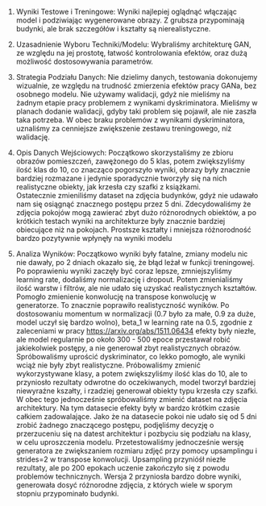 1. Wyniki Testowe i Treningowe: Wyniki najlepiej oglądnąć włączając model
 i podziwiając wygenerowane obrazy. Z grubsza przypominają budynki, 
ale brak szczegółów i kształty są nierealistyczne.   
     

2. Uzasadnienie Wyboru Techniki/Modelu: Wybraliśmy architekturę GAN, ze względu na
jej prostotę, łatwość kontrolowania efektów, oraz dużą możliwość dostosowywania parametrów.   

     
3. Strategia Podziału Danych: Nie dzielimy danych, testowania dokonujemy wizualnie, 
ze względu na trudność zmierzenia efektów pracy GANa, bez osobnego modelu.
Nie używamy walidacji, gdyż nie mieliśmy na żadnym etapie pracy problemem z wynikami
dyskriminatora. Mieliśmy w planach dodanie walidacji, gdyby taki problem się pojawił,
ale nie zaszła taka potrzeba. W obec braku problemów z wynikami dyskriminatora, 
uznaliśmy za cenniejsze zwiększenie zestawu treningowego, niż walidację.


4. Opis Danych Wejściowych: Początkowo skorzystaliśmy ze zbioru obrazów pomieszczeń,
zawężonego do 5 klas, potem zwiększyliśmy ilość klas do 10, co znacząco pogorszyło wyniki,
obrazy były znacznie bardziej rozmazane i jedynie sporadycznie tworzyły się na nich
realistyczne obiekty, jak krzesła czy szafki z książkami.   
Ostatecznie zmieniliśmy dataset na zdjęcia budynków, gdyż nie udawało nam się osiągnąć
znacznego postępu przez 5 dni. Zdecydowaliśmy że zdjęcia pokojów mogą zawierać zbyt dużo
różnorodnych obiektów, a po krótkich testach wyniki na architekturze były znacznie bardziej
obiecujące niż na pokojach. Prostsze kształty i mniejsza różnorodność bardzo pozytywnie wpłynęły
na wyniki modelu


5. Analiza Wyników: Początkowo wyniki były fatalne, zmiany modelu nic nie dawały, po 2 dniach
okazało się, że błąd leżał w funkcji treningowej. Po poprawieniu wyniki zaczęły być coraz lepsze,
zmniejszyliśmy learning rate, dodaliśmy normalizację i dropout. Potem zmienialiśmy ilość warstw
i filtrów, ale nie udało się uzyskać realistycznych kształtów. Pomogło zmienienie konwolucję na
transpose konwolucję w generatorze. To znacznie poprawiło realistyczność wyników. Po dostosowaniu 
momentum w normalizacji (0.7 było za małe, 0.9 za duże, model uczył się bardzo wolno), 
beta_1 w learning rate na 0.5, zgodnie z zaleceniami w pracy https://arxiv.org/abs/1511.06434
efekty były niezłe, ale model regularnie po około 300 - 500 epoce przestawał robić jakiekolwiek
postępy, a nie generował zbyt realistycznych obrazów. Spróbowaliśmy uprościć dyskriminator, co lekko
pomogło, ale wyniki wciąż nie były zbyt realistyczne. Próbowaliśmy zmienić wykorzystywane klasy, a potem
zwiększyliśmy ilość klas do 10, ale to przyniosło rezultaty odwrotne do oczekiwanych, model tworzył bardziej
niewyraźne kszałty, i rzadziej generował obiekty typu krzesła czy szafki.
W obec tego jednocześnie spróbowaliśmy zmienić dataset na zdjęcia architektury. Na tym datasecie efekty były
w bardzo krótkim czasie całkiem zadowalające. Jako że na datasecie pokoi nie udało się od 5 dni zrobić
żadnego znaczącego postępu, podjęliśmy decyzję o przerzuceniu się na datest architektur i pozbyciu
się podziału na klasy, w celu uproszczenia modelu. Przetestowaliśmy jednocześnie wersję generatora
ze zwiększaniem rozmiaru zdjęć przy pomocy upsamplingu i strides=2 w transpose konwolucji.
Upsampling przynióśł niezłe rezultaty, ale po 200 epokach uczenie zakończyło się z powodu problemów
technicznych. Wersja 2 przyniosła bardzo dobre wyniki, generowała dosyć różnorodne zdjęcia, z których
wiele w sporym stopniu przypominało budynki.